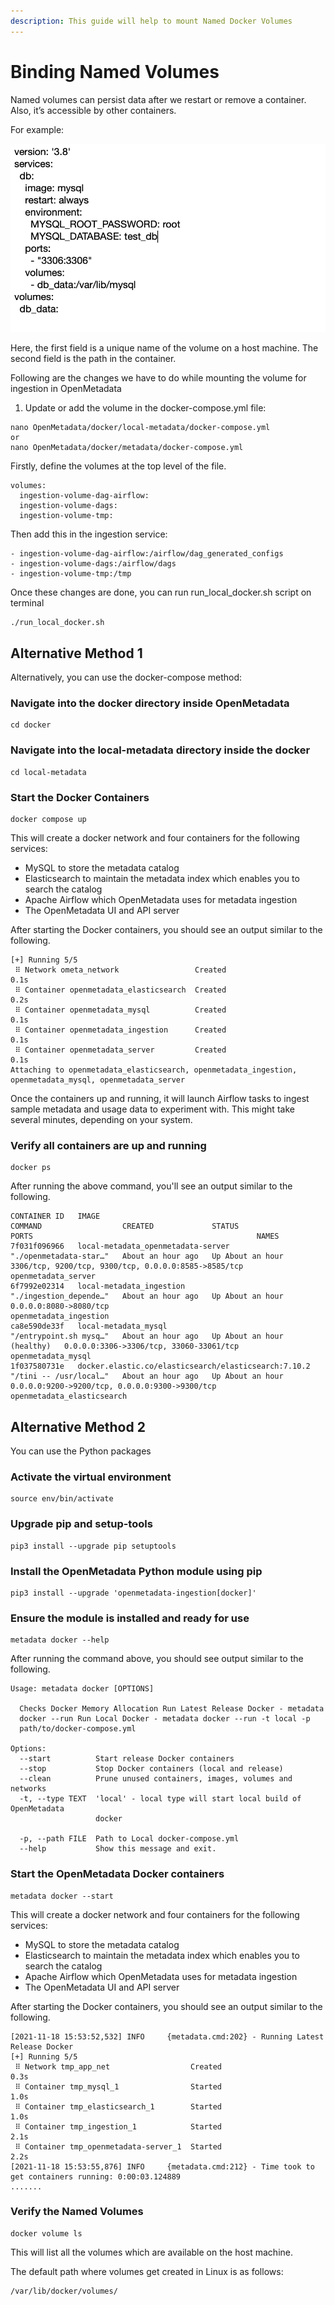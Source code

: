 ```yaml
---
description: This guide will help to mount Named Docker Volumes
---
```


# Binding Named Volumes

Named volumes can persist data after we restart or remove a container. Also, it’s accessible by other containers.

For example:

![](../../docs/.gitbook/assets/example.png)

Here, the first field is a unique name of the volume on a host machine. The second field is the path in the container.

Following are the changes we have to do while mounting the volume for ingestion in OpenMetadata

1. Update or add the volume in the docker-compose.yml file:

```
nano OpenMetadata/docker/local-metadata/docker-compose.yml
or
nano OpenMetadata/docker/metadata/docker-compose.yml
```

Firstly, define the volumes at the top level of the file.

```
volumes:
  ingestion-volume-dag-airflow:
  ingestion-volume-dags:
  ingestion-volume-tmp:
```

Then add this in the ingestion service:

```
- ingestion-volume-dag-airflow:/airflow/dag_generated_configs
- ingestion-volume-dags:/airflow/dags
- ingestion-volume-tmp:/tmp
```

Once these changes are done, you can run run\_local\_docker.sh script on terminal

```
./run_local_docker.sh
```

## Alternative Method 1

Alternatively, you can use the docker-compose method:

### Navigate into the docker directory inside OpenMetadata

```
cd docker
```

### Navigate into the local-metadata directory inside the docker

```
cd local-metadata
```

### Start the Docker Containers

```
docker compose up
```

This will create a docker network and four containers for the following services:

* MySQL to store the metadata catalog
* Elasticsearch to maintain the metadata index which enables you to search the catalog
* Apache Airflow which OpenMetadata uses for metadata ingestion
* The OpenMetadata UI and API server

After starting the Docker containers, you should see an output similar to the following.

```
[+] Running 5/5
 ⠿ Network ometa_network                 Created                                                                                                                                                       0.1s
 ⠿ Container openmetadata_elasticsearch  Created                                                                                                                                                       0.2s
 ⠿ Container openmetadata_mysql          Created                                                                                                                                                       0.1s
 ⠿ Container openmetadata_ingestion      Created                                                                                                                                                       0.1s
 ⠿ Container openmetadata_server         Created                                                                                                                                                       0.1s
Attaching to openmetadata_elasticsearch, openmetadata_ingestion, openmetadata_mysql, openmetadata_server
```

Once the containers up and running, it will launch Airflow tasks to ingest sample metadata and usage data to experiment with. This might take several minutes, depending on your system.

### Verify all containers are up and running

```
docker ps 
```

After running the above command, you'll see an output similar to the following.

```
CONTAINER ID   IMAGE                                                  COMMAND                  CREATED             STATUS                       PORTS                                                  NAMES
7f031f096966   local-metadata_openmetadata-server                     "./openmetadata-star…"   About an hour ago   Up About an hour             3306/tcp, 9200/tcp, 9300/tcp, 0.0.0.0:8585->8585/tcp   openmetadata_server
6f7992e02314   local-metadata_ingestion                               "./ingestion_depende…"   About an hour ago   Up About an hour             0.0.0.0:8080->8080/tcp                                 openmetadata_ingestion
ca8e590de33f   local-metadata_mysql                                   "/entrypoint.sh mysq…"   About an hour ago   Up About an hour (healthy)   0.0.0.0:3306->3306/tcp, 33060-33061/tcp                openmetadata_mysql
1f037580731e   docker.elastic.co/elasticsearch/elasticsearch:7.10.2   "/tini -- /usr/local…"   About an hour ago   Up About an hour             0.0.0.0:9200->9200/tcp, 0.0.0.0:9300->9300/tcp         openmetadata_elasticsearch
```

## Alternative Method 2

You can use the Python packages

### Activate the virtual environment

```
source env/bin/activate
```

### Upgrade pip and setup-tools

```
pip3 install --upgrade pip setuptools
```

### Install the OpenMetadata Python module using pip

```
pip3 install --upgrade 'openmetadata-ingestion[docker]'
```

### Ensure the module is installed and ready for use

```
metadata docker --help
```

After running the command above, you should see output similar to the following.

```
Usage: metadata docker [OPTIONS]

  Checks Docker Memory Allocation Run Latest Release Docker - metadata
  docker --run Run Local Docker - metadata docker --run -t local -p
  path/to/docker-compose.yml

Options:
  --start          Start release Docker containers
  --stop           Stop Docker containers (local and release)
  --clean          Prune unused containers, images, volumes and networks
  -t, --type TEXT  'local' - local type will start local build of OpenMetadata
                   docker

  -p, --path FILE  Path to Local docker-compose.yml
  --help           Show this message and exit.
```

### Start the OpenMetadata Docker containers

```
metadata docker --start
```

This will create a docker network and four containers for the following services:

* MySQL to store the metadata catalog
* Elasticsearch to maintain the metadata index which enables you to search the catalog
* Apache Airflow which OpenMetadata uses for metadata ingestion
* The OpenMetadata UI and API server

After starting the Docker containers, you should see an output similar to the following.

```
[2021-11-18 15:53:52,532] INFO     {metadata.cmd:202} - Running Latest Release Docker
[+] Running 5/5
 ⠿ Network tmp_app_net                  Created                                                                                                                                          0.3s
 ⠿ Container tmp_mysql_1                Started                                                                                                                                          1.0s
 ⠿ Container tmp_elasticsearch_1        Started                                                                                                                                          1.0s
 ⠿ Container tmp_ingestion_1            Started                                                                                                                                          2.1s
 ⠿ Container tmp_openmetadata-server_1  Started                                                                                                                                          2.2s
[2021-11-18 15:53:55,876] INFO     {metadata.cmd:212} - Time took to get containers running: 0:00:03.124889
.......
```

### Verify the Named Volumes

```
docker volume ls
```

This will list all the volumes which are available on the host machine.

The default path where volumes get created in Linux is as follows:

```
/var/lib/docker/volumes/
```
